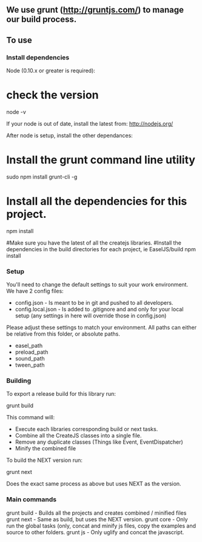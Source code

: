 ## We use grunt (http://gruntjs.com/) to manage our build process.

## To use

### Install dependencies

Node (0.10.x or greater is required):

   # check the version
   node -v

If your node is out of date, install the latest from:
http://nodejs.org/

After node is setup, install the other dependances:

   # Install the grunt command line utility
   sudo npm install grunt-cli -g

   # Install all the dependencies for this project.
   npm install

   #Make sure you have the latest of all the createjs libraries.
   #Install the dependencies in the build directories for each project, ie EaselJS/build
   npm install


### Setup

You'll need to change the default settings to suit your work environment.
We have 2 config files:

* config.json - Is meant to be in git and pushed to all developers.
* config.local.json - Is added to .gitignore and and only for your local setup (any settings in here will override those in config.json)

Please adjust these settings to match your environment. All paths can either be relative from this folder, or absolute paths.

* easel_path
* preload_path
* sound_path
* tween_path

### Building
To export a release build for this library run:

   grunt build

This command will:

* Execute each libraries corresponding build or next tasks.
* Combine all the CreateJS classes into a single file.
* Remove any duplicate classes (Things like Event, EventDispatcher)
* Minify the combined file

To build the NEXT version run:

grunt next

Does the exact same process as above but uses NEXT as the version.

### Main commands
grunt build - Builds all the projects and creates combined / minified files
grunt next - Same as build, but uses the NEXT version.
grunt core - Only run the global tasks (only, concat and minify js files, copy the examples and source to other folders.
grunt js - Only uglify and concat the javascript.
